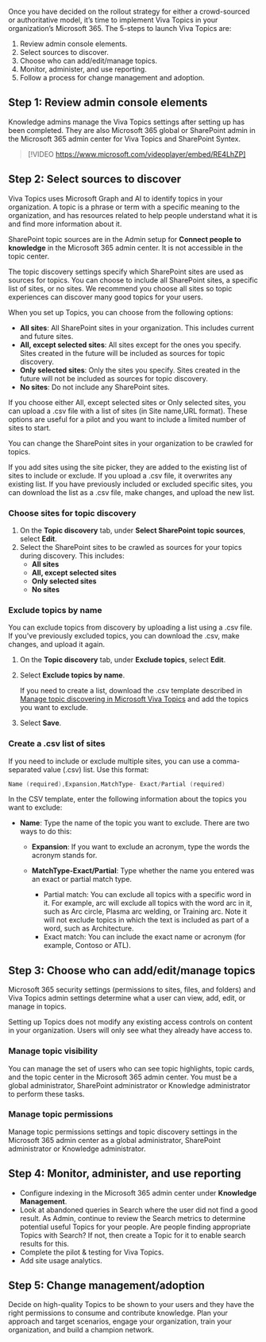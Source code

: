 Once you have decided on the rollout strategy for either a crowd-sourced or authoritative model, it’s time to implement Viva Topics in your organization’s Microsoft 365. The 5-steps to launch Viva Topics are:  

1. Review admin console elements. 
2. Select sources to discover.
3. Choose who can add/edit/manage topics.
4. Monitor, administer, and use reporting. 
5. Follow a process for change management and adoption. 

## Step 1: Review admin console elements  
Knowledge admins manage the Viva Topics settings after setting up has been completed. They are also Microsoft 365 global or SharePoint admin in the Microsoft 365 admin center for Viva Topics and SharePoint Syntex. 

>[!VIDEO https://www.microsoft.com/videoplayer/embed/RE4LhZP]

## Step 2: Select sources to discover  
Viva Topics uses Microsoft Graph and AI to identify topics in your organization. A topic is a phrase or term with a specific meaning to the organization, and has resources related to help people understand what it is and find more information about it.  

SharePoint topic sources are in the Admin setup for **Connect people to knowledge** in the Microsoft 365 admin center. It is not accessible in the topic center.  

The topic discovery settings specify which SharePoint sites are used as sources for topics. You can choose to include all SharePoint sites, a specific list of sites, or no sites. We recommend you choose all sites so topic experiences can discover many good topics for your users. 

When you set up Topics, you can choose from the following options: 
- **All sites**: All SharePoint sites in your organization. This includes current and future sites. 
- **All, except selected sites**: All sites except for the ones you specify. Sites created in the future will be included as sources for topic discovery. 
- **Only selected sites**: Only the sites you specify. Sites created in the future will not be included as sources for topic discovery. 
- **No sites**: Do not include any SharePoint sites. 

If you choose either All, except selected sites or Only selected sites, you can upload a .csv file with a list of sites (in Site name,URL format). These options are useful for a pilot and you want to include a limited number of sites to start. 

You can change the SharePoint sites in your organization to be crawled for topics. 

If you add sites using the site picker, they are added to the existing list of sites to include or exclude. If you upload a .csv file, it overwrites any existing list. If you have previously included or excluded specific sites, you can download the list as a .csv file, make changes, and upload the new list. 

### Choose sites for topic discovery 
1. On the **Topic discovery** tab, under **Select SharePoint topic sources**, select **Edit**. 
2. Select the SharePoint sites to be crawled as sources for your topics during discovery. This includes: 
   - **All sites**
   - **All, except selected sites** 
   - **Only selected sites** 
   - **No sites**

### Exclude topics by name 
You can exclude topics from discovery by uploading a list using a .csv file. If you've previously excluded topics, you can download the .csv, make changes, and upload it again. 

1. On the **Topic discovery** tab, under **Exclude topics**, select **Edit**. 
2. Select **Exclude topics by name**. 

   If you need to create a list, download the .csv template described in [Manage topic discovering in Microsoft Viva Topics](https://docs.microsoft.com/microsoft-365/knowledge/topic-experiences-discovery) and add the topics you want to exclude. 
3. Select **Save**. 

### Create a .csv list of sites
If you need to include or exclude multiple sites, you can use a comma-separated value (.csv) list. Use this format:
```c
Name (required),Expansion,MatchType- Exact/Partial (required)
```
In the CSV template, enter the following information about the topics you want to exclude: 
- **Name**: Type the name of the topic you want to exclude. There are two ways to do this: 

   - **Expansion**: If you want to exclude an acronym, type the words the acronym stands for. 
   - **MatchType-Exact/Partial**: Type whether the name you entered was an exact or partial match type. 

      - Partial match: You can exclude all topics with a specific word in it. For example, arc will exclude all topics with the word arc in it, such as Arc circle, Plasma arc welding, or Training arc. Note it will not exclude topics in which the text is included as part of a word, such as Architecture. 
      - Exact match: You can include the exact name or acronym (for example, Contoso or ATL). 

## Step 3: Choose who can add/edit/manage topics
Microsoft 365 security settings (permissions to sites, files, and folders) and Viva Topics admin settings determine what a user can view, add, edit, or manage in topics. 

Setting up Topics does not modify any existing access controls on content in your organization. Users will only see what they already have access to. 

### Manage topic visibility 
You can manage the set of users who can see topic highlights, topic cards, and the topic center in the Microsoft 365 admin center. You must be a global administrator, SharePoint administrator or Knowledge administrator to perform these tasks. 

### Manage topic permissions
Manage topic permissions settings and topic discovery settings in the Microsoft 365 admin center as a global administrator, SharePoint administrator or Knowledge administrator.

## Step 4: Monitor, administer, and use reporting  

- Configure indexing in the Microsoft 365 admin center under **Knowledge Management**. 
- Look at abandoned queries in Search where the user did not find a good result. As Admin, continue to review the Search metrics to determine potential useful Topics for your people. Are people finding appropriate Topics with Search? If not, then create a Topic for it to enable search results for this.
- Complete the pilot & testing for Viva Topics.  
- Add site usage analytics. 
 
## Step 5: Change management/adoption 
Decide on high-quality Topics to be shown to your users and they have the right permissions to consume and contribute knowledge. Plan your approach and target scenarios, engage your organization, train your organization, and build a champion network.  

